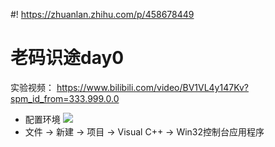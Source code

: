#! https://zhuanlan.zhihu.com/p/458678449
# 老码识途day0
实验视频：
https://www.bilibili.com/video/BV1VL4y147Kv?spm_id_from=333.999.0.0
* 配置环境
![](https://raw.githubusercontent.com/youhuangla/images/main/20220116100213.png)
* 文件 -> 新建 -> 项目 -> Visual C++ -> Win32控制台应用程序